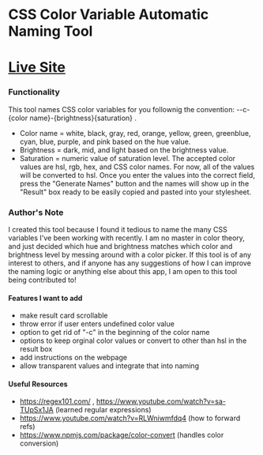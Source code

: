 # CSS Color Variable Automatic Naming Tool

# [Live Site](https://livinglifemeaning.github.io/CSSVariableNamingTool/)
### Functionality
This tool names CSS color variables for you follownig the convention: --c-{color name}-{brightness}{saturation} . 
- Color name = white, black, gray, red, orange, yellow, green, greenblue, cyan, blue, purple, and pink based on the hue value. 
- Brightness = dark, mid, and light based on the brightness value. 
- Saturation = numeric value of saturation level. 
The accepted color values are hsl, rgb, hex, and CSS color names. For now, all of the values will be converted to hsl. Once you enter the values into the correct field, press the "Generate Names" button and the names will show up in the "Result" box ready to be easily copied and pasted into your stylesheet. 

### Author's Note 
I created this tool because I found it tedious to name the many CSS variables I've been working with recently. I am no master in color theory, and just decided which hue and brightness matches which color and brightness level by messing around with a color picker. If this tool is of any interest to others, and if anyone has any suggestions of how I can improve the naming logic or anything else about this app, I am open to this tool being contributed to! 

#### Features I want to add 
- make result card scrollable
- throw error if user enters undefined color value
- option to get rid of "-c" in the beginning of the color name 
- options to keep orginal color values or convert to other than hsl in the result box
- add instructions on the webpage
- allow transparent values and integrate that into naming 

#### Useful Resources 

- https://regex101.com/ , https://www.youtube.com/watch?v=sa-TUpSx1JA (learned regular expressions)
- https://www.youtube.com/watch?v=RLWniwmfdq4 (how to forward refs)
- https://www.npmjs.com/package/color-convert (handles color conversion)
